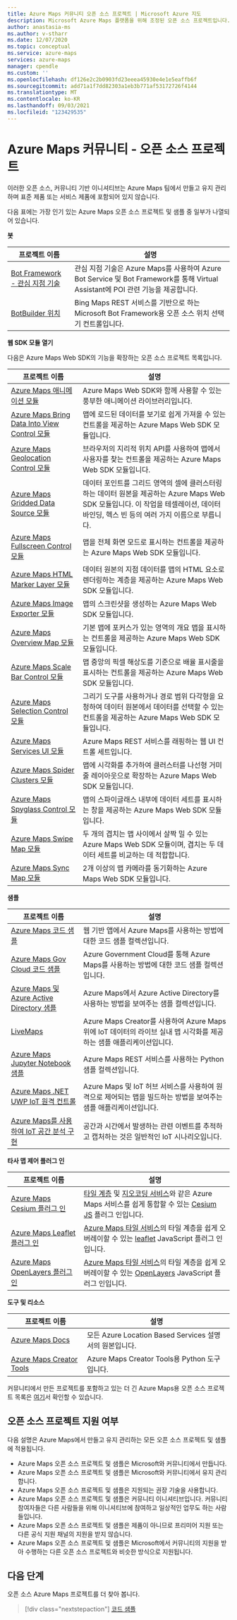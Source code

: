 ```yaml
---
title: Azure Maps 커뮤니티 오픈 소스 프로젝트 | Microsoft Azure 지도
description: Microsoft Azure Maps 플랫폼을 위해 조정된 오픈 소스 프로젝트입니다.
author: anastasia-ms
ms.author: v-stharr
ms.date: 12/07/2020
ms.topic: conceptual
ms.service: azure-maps
services: azure-maps
manager: cpendle
ms.custom: ''
ms.openlocfilehash: df126e2c2b0903fd23eeea45930e4e1e5eaffb6f
ms.sourcegitcommit: add71a1f7dd82303a1eb3b771af53172726f4144
ms.translationtype: MT
ms.contentlocale: ko-KR
ms.lasthandoff: 09/03/2021
ms.locfileid: "123429535"
---
```

# <a name="azure-maps-community---open-source-projects"></a>Azure Maps 커뮤니티 - 오픈 소스 프로젝트

이러한 오픈 소스, 커뮤니티 기반 이니셔티브는 Azure Maps 팀에서 만들고 유지 관리하며 표준 제품 또는 서비스 제품에 포함되어 있지 않습니다.

다음 표에는 가장 인기 있는 Azure Maps 오픈 소스 프로젝트 및 샘플 중 일부가 나열되어 있습니다.

**봇**

| 프로젝트 이름 | 설명 |
|-|-|
| [Bot Framework - 관심 지점 기술](https://github.com/microsoft/botframework-solutions/tree/488093ac2fddf16096171f6a926315aa45e199e7/skills/csharp/pointofinterestskill) | 관심 지점 기술은 Azure Maps를 사용하여 Azure Bot Service 및 Bot Framework를 통해 Virtual Assistant에 POI 관련 기능을 제공합니다. |
| [BotBuilder 위치](https://github.com/Microsoft/BotBuilder-Location) | Bing Maps REST 서비스를 기반으로 하는 Microsoft Bot Framework용 오픈 소스 위치 선택기 컨트롤입니다. |

<a name="open-web-sdk-modules"></a>

**웹 SDK 모듈 열기**

다음은 Azure Maps Web SDK의 기능을 확장하는 오픈 소스 프로젝트 목록입니다.

| 프로젝트 이름 | 설명 |
|-|-|
| [Azure Maps 애니메이션 모듈](https://github.com/Azure-Samples/azure-maps-animations) | Azure Maps Web SDK와 함께 사용할 수 있는 풍부한 애니메이션 라이브러리입니다. |
| [Azure Maps Bring Data Into View Control 모듈](https://github.com/Azure-Samples/azure-maps-bring-data-into-view-control) | 맵에 로드된 데이터를 보기로 쉽게 가져올 수 있는 컨트롤을 제공하는 Azure Maps Web SDK 모듈입니다. |
| [Azure Maps Geolocation Control 모듈](https://github.com/Azure-Samples/azure-maps-geolocation-control) | 브라우저의 지리적 위치 API를 사용하여 맵에서 사용자를 찾는 컨트롤을 제공하는 Azure Maps Web SDK 모듈입니다. |
| [Azure Maps Gridded Data Source 모듈](https://github.com/Azure-Samples/azure-maps-gridded-data-source) | 데이터 포인트를 그리드 영역의 셀에 클러스터링하는 데이터 원본을 제공하는 Azure Maps Web SDK 모듈입니다. 이 작업을 테셀레이션, 데이터 바인딩, 헥스 빈 등의 여러 가지 이름으로 부릅니다.  |
| [Azure Maps Fullscreen Control 모듈](https://github.com/Azure-Samples/azure-maps-fullscreen-control) | 맵을 전체 화면 모드로 표시하는 컨트롤을 제공하는 Azure Maps Web SDK 모듈입니다. |
| [Azure Maps HTML Marker Layer 모듈](https://github.com/Azure-Samples/azure-maps-html-marker-layer) | 데이터 원본의 지점 데이터를 맵의 HTML 요소로 렌더링하는 계층을 제공하는 Azure Maps Web SDK 모듈입니다. |
| [Azure Maps Image Exporter 모듈](https://github.com/Azure-Samples/azure-maps-image-exporter) | 맵의 스크린샷을 생성하는 Azure Maps Web SDK 모듈입니다. |
| [Azure Maps Overview Map 모듈](https://github.com/Azure-Samples/azure-maps-overview-map) | 기본 맵에 포커스가 있는 영역의 개요 맵을 표시하는 컨트롤을 제공하는 Azure Maps Web SDK 모듈입니다. |
| [Azure Maps Scale Bar Control 모듈](https://github.com/Azure-Samples/azure-maps-scale-bar-control) | 맵 중앙의 픽셀 해상도를 기준으로 배율 표시줄을 표시하는 컨트롤을 제공하는 Azure Maps Web SDK 모듈입니다. |
| [Azure Maps Selection Control 모듈](https://github.com/Azure-Samples/azure-maps-selection-control) | 그리기 도구를 사용하거나 경로 범위 다각형을 요청하여 데이터 원본에서 데이터를 선택할 수 있는 컨트롤을 제공하는 Azure Maps Web SDK 모듈입니다. |
| [Azure Maps Services UI 모듈](https://github.com/Azure-Samples/azure-maps-services-ui) | Azure Maps REST 서비스를 래핑하는 웹 UI 컨트롤 세트입니다. |
| [Azure Maps Spider Clusters 모듈](https://github.com/Azure-Samples/azure-maps-spider-clusters) | 맵에 시각화를 추가하여 클러스터를 나선형 거미줄 레이아웃으로 확장하는 Azure Maps Web SDK 모듈입니다. |
| [Azure Maps Spyglass Control 모듈](https://github.com/Azure-Samples/azure-maps-spyglass-control) | 맵의 스파이글래스 내부에 데이터 세트를 표시하는 창을 제공하는 Azure Maps Web SDK 모듈입니다.  |
| [Azure Maps Swipe Map 모듈](https://github.com/Azure-Samples/azure-maps-swipe-map) | 두 개의 겹치는 맵 사이에서 살짝 밀 수 있는 Azure Maps Web SDK 모듈이며, 겹치는 두 데이터 세트를 비교하는 데 적합합니다. |
| [Azure Maps Sync Map 모듈](https://github.com/Azure-Samples/azure-maps-sync-maps) | 2개 이상의 맵 카메라를 동기화하는 Azure Maps Web SDK 모듈입니다. |

**샘플**

| 프로젝트 이름 | 설명 |
|-|-|
| [Azure Maps 코드 샘플](https://github.com/Azure-Samples/AzureMapsCodeSamples) | 웹 기반 앱에서 Azure Maps를 사용하는 방법에 대한 코드 샘플 컬렉션입니다. |
| [Azure Maps Gov Cloud 코드 샘플](https://github.com/Azure-Samples/AzureMapsCodeSamples) | Azure Government Cloud를 통해 Azure Maps를 사용하는 방법에 대한 코드 샘플 컬렉션입니다. |
| [Azure Maps 및 Azure Active Directory 샘플](https://github.com/Azure-Samples/Azure-Maps-AzureAD-Samples) | Azure Maps에서 Azure Active Directory를 사용하는 방법을 보여주는 샘플 컬렉션입니다. |
| [LiveMaps](https://github.com/Azure-Samples/LiveMaps) | Azure Maps Creator를 사용하여 Azure Maps 위에 IoT 데이터의 라이브 실내 맵 시각화를 제공하는 샘플 애플리케이션입니다. |
| [Azure Maps Jupyter Notebook 샘플](https://github.com/Azure-Samples/Azure-Maps-Jupyter-Notebook) | Azure Maps REST 서비스를 사용하는 Python 샘플 컬렉션입니다. |
| [Azure Maps .NET UWP IoT 원격 컨트롤](https://github.com/Azure-Samples/azure-maps-dotnet-webgl-uwp-iot-remote-control) | Azure Maps 및 IoT 허브 서비스를 사용하여 원격으로 제어되는 맵을 빌드하는 방법을 보여주는 샘플 애플리케이션입니다. |
| [Azure Maps를 사용하여 IoT 공간 분석 구현](https://github.com/Azure-Samples/iothub-to-azure-maps-geofencing) | 공간과 시간에서 발생하는 관련 이벤트를 추적하고 캡처하는 것은 일반적인 IoT 시나리오입니다. |

**타사 맵 제어 플러그 인**
<a name="third-part-map-control-plugins"></a>

| 프로젝트 이름 | 설명 |
|-|-|
| [Azure Maps Cesium 플러그 인](https://github.com/azure-samples/azure-maps-cesium) | [타일 계층](/rest/api/maps/render-v2/get-map-tile) 및 [지오코딩 서비스](/rest/api/maps/search)와 같은 Azure Maps 서비스를 쉽게 통합할 수 있는 [Cesium JS](https://cesium.com/cesiumjs/) 플러그 인입니다. |
| [Azure Maps Leaflet 플러그 인](https://github.com/azure-samples/azure-maps-leaflet) | [Azure Maps 타일 서비스](/rest/api/maps/render-v2/get-map-tile)의 타일 계층을 쉽게 오버레이할 수 있는 [leaflet](https://leafletjs.com/) JavaScript 플러그 인입니다. |
 | [Azure Maps OpenLayers 플러그 인](https://github.com/azure-samples/azure-maps-openlayers) | [Azure Maps 타일 서비스](/rest/api/maps/render-v2/get-map-tile)의 타일 계층을 쉽게 오버레이할 수 있는 [OpenLayers](https://www.openlayers.org/) JavaScript 플러그 인입니다. |

**도구 및 리소스**

| 프로젝트 이름 | 설명 |
|-|-|
| [Azure Maps Docs](https://github.com/MicrosoftDocs/azure-docs/tree/master/articles/azure-maps) | 모든 Azure Location Based Services 설명서의 원본입니다. |
| [Azure Maps Creator Tools](https://github.com/Azure-Samples/AzureMapsCreator) | Azure Maps Creator Tools용 Python 도구입니다. |

커뮤니티에서 만든 프로젝트를 포함하고 있는 더 긴 Azure Maps용 오픈 소스 프로젝트 목록은 [여기](https://github.com/microsoft/Maps/blob/master/AzureMaps.md)서 확인할 수 있습니다.

## <a name="supportability-of-open-source-projects"></a>오픈 소스 프로젝트 지원 여부

다음 설명은 Azure Maps에서 만들고 유지 관리하는 모든 오픈 소스 프로젝트 및 샘플에 적용됩니다.

- Azure Maps 오픈 소스 프로젝트 및 샘플은 Microsoft와 커뮤니티에서 만듭니다.
- Azure Maps 오픈 소스 프로젝트 및 샘플은 Microsoft와 커뮤니티에서 유지 관리합니다.
- Azure Maps 오픈 소스 프로젝트 및 샘플은 지원되는 권장 기술을 사용합니다.
- Azure Maps 오픈 소스 프로젝트 및 샘플은 커뮤니티 이니셔티브입니다. 커뮤니티 참여자들은 다른 사람들을 위해 이니셔티브에 참여하고 일상적인 업무도 하는 사람들입니다.
- Azure Maps 오픈 소스 프로젝트 및 샘플은 제품이 아니므로 프리미어 지원 또는 다른 공식 지원 채널의 지원을 받지 않습니다.
- Azure Maps 오픈 소스 프로젝트 및 샘플은 Microsoft에서 커뮤니티의 지원을 받아 수행하는 다른 오픈 소스 프로젝트와 비슷한 방식으로 지원됩니다.

## <a name="next-steps"></a>다음 단계

오픈 소스 Azure Maps 프로젝트를 더 찾아 봅니다.

> [!div class="nextstepaction"]
> [코드 샘플](/samples/browse/?products=azure-maps)